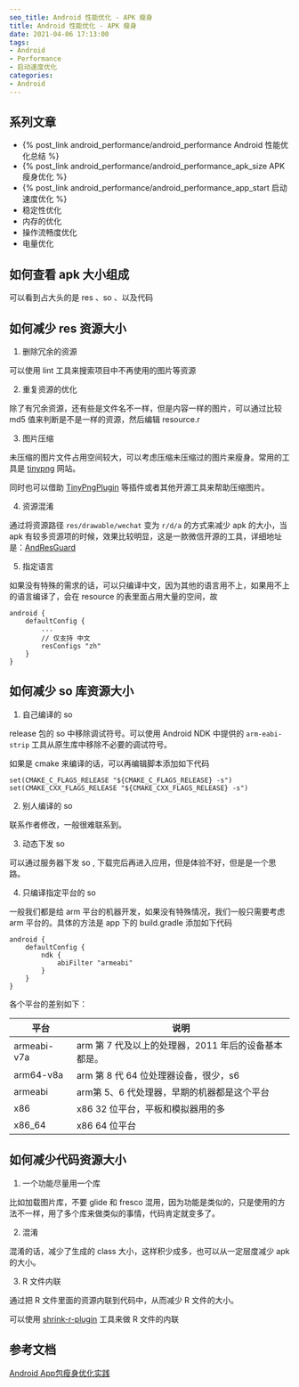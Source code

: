 ```yaml
---
seo_title: Android 性能优化 - APK 瘦身
title: Android 性能优化 - APK 瘦身
date: 2021-04-06 17:13:00
tags: 
- Android
- Performance
- 启动速度优化
categories: 
- Android
---
```


## 系列文章

- {% post_link android_performance/android_performance Android 性能优化总结 %}
- {% post_link android_performance/android_performance_apk_size APK 瘦身优化 %}
- {% post_link android_performance/android_performance_app_start 启动速度优化 %}
- 稳定性优化
- 内存的优化
- 操作流畅度优化
- 电量优化


## 如何查看 apk 大小组成

可以看到占大头的是 res 、so 、以及代码 

## 如何减少 res 资源大小

1. 删除冗余的资源

可以使用 lint 工具来搜索项目中不再使用的图片等资源

2. 重复资源的优化

除了有冗余资源，还有些是文件名不一样，但是内容一样的图片，可以通过比较 md5 值来判断是不是一样的资源，然后编辑 resource.r

3. 图片压缩

未压缩的图片文件占用空间较大，可以考虑压缩未压缩过的图片来瘦身。常用的工具是  [tinypng](https://tinypng.com/) 网站。

同时也可以借助 [TinyPngPlugin](https://github.com/Deemonser/TinyPngPlugin) 等插件或者其他开源工具来帮助压缩图片。

4. 资源混淆

通过将资源路径 `res/drawable/wechat` 变为 `r/d/a` 的方式来减少 apk 的大小，当 apk 有较多资源项的时候，效果比较明显，这是一款微信开源的工具，详细地址是：[AndResGuard](https://github.com/shwenzhang/AndResGuard)

5. 指定语言

如果没有特殊的需求的话，可以只编译中文，因为其他的语言用不上，如果用不上的语言编译了，会在 resource 的表里面占用大量的空间，故

```
android {
    defaultConfig {
        ...
        // 仅支持 中文
        resConfigs "zh" 
    }
}
```


## 如何减少 so 库资源大小

1. 自己编译的 so 

release 包的  so 中移除调试符号。可以使用 Android NDK 中提供的 `arm-eabi-strip` 工具从原生库中移除不必要的调试符号。

如果是 cmake 来编译的话，可以再编辑脚本添加如下代码

```
set(CMAKE_C_FLAGS_RELEASE "${CMAKE_C_FLAGS_RELEASE} -s")
set(CMAKE_CXX_FLAGS_RELEASE "${CMAKE_CXX_FLAGS_RELEASE} -s")
```


2. 别人编译的 so

联系作者修改，一般很难联系到。

3. 动态下发 so

可以通过服务器下发 so , 下载完后再进入应用，但是体验不好，但是是一个思路。

4. 只编译指定平台的 so 

一般我们都是给 arm 平台的机器开发，如果没有特殊情况，我们一般只需要考虑 arm 平台的。具体的方法是 app 下的 build.gradle 添加如下代码

```
android {
    defaultConfig {
        ndk {
            abiFilter "armeabi"
        }
    }
}
```

各个平台的差别如下：

|平台|说明|
| -- | -- |
|armeabi-v7a| arm 第 7 代及以上的处理器，2011 年后的设备基本都是。|
|arm64-v8a|arm 第 8 代 64 位处理器设备，很少，s6|
|armeabi|arm第 5、6 代处理器，早期的机器都是这个平台|
|x86|x86 32 位平台，平板和模拟器用的多|
|x86_64|x86 64 位平台|

## 如何减少代码资源大小

1. 一个功能尽量用一个库

比如加载图片库，不要 glide 和 fresco 混用，因为功能是类似的，只是使用的方法不一样，用了多个库来做类似的事情，代码肯定就变多了。

2. 混淆

混淆的话，减少了生成的 class 大小，这样积少成多，也可以从一定层度减少 apk 的大小。

3. R 文件内联

通过把 R 文件里面的资源内联到代码中，从而减少 R 文件的大小。

可以使用 [shrink-r-plugin](https://github.com/bytedance/ByteX/blob/master/shrink-r-plugin/README-zh.md) 工具来做 R 文件的内联

## 参考文档

[Android App包瘦身优化实践](https://tech.meituan.com/2017/04/07/android-shrink-overall-solution.html)


